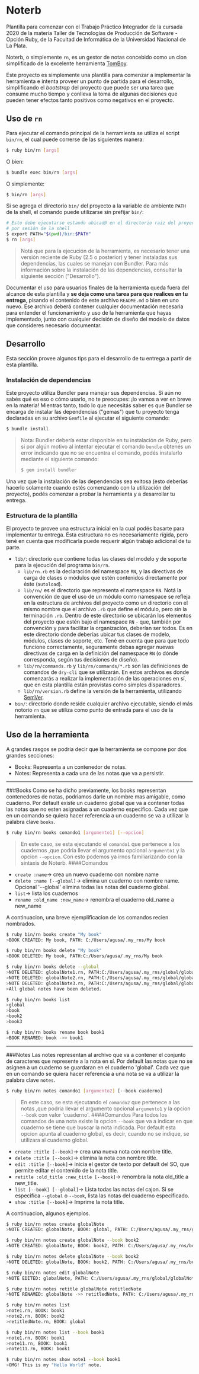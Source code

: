# Noterb

Plantilla para comenzar con el Trabajo Práctico Integrador de la cursada 2020 de la materia
Taller de Tecnologías de Producción de Software - Opción Ruby, de la Facultad de Informática
de la Universidad Nacional de La Plata.

Noterb, o simplemente `rn`, es un gestor de notas concebido como un clon simplificado
de la excelente herramienta [TomBoy](https://wiki.gnome.org/Apps/Tomboy).

Este proyecto es simplemente una plantilla para comenzar a implementar la herramienta e
intenta proveer un punto de partida para el desarrollo, simplificando el _bootstrap_ del
proyecto que puede ser una tarea que consume mucho tiempo y conlleva la toma de algunas
decisiones que pueden tener efectos tanto positivos como negativos en el proyecto.

## Uso de `rn`

Para ejecutar el comando principal de la herramienta se utiliza el script `bin/rn`, el cual
puede correrse de las siguientes manera:

```bash
$ ruby bin/rn [args]
```

O bien:

```bash
$ bundle exec bin/rn [args]
```

O simplemente:

```bash
$ bin/rn [args]
```

Si se agrega el directorio `bin/` del proyecto a la variable de ambiente `PATH` de la shell,
el comando puede utilizarse sin prefijar `bin/`:

```bash
# Esto debe ejecutarse estando ubicad@ en el directorio raiz del proyecto, una única vez
# por sesión de la shell
$ export PATH="$(pwd)/bin:$PATH"
$ rn [args]
```

> Notá que para la ejecución de la herramienta, es necesario tener una versión reciente de
> Ruby (2.5 o posterior) y tener instaladas sus dependencias, las cuales se manejan con
> Bundler. Para más información sobre la instalación de las dependencias, consultar la
> siguiente sección ("Desarrollo").

Documentar el uso para usuarios finales de la herramienta queda fuera del alcance de esta
plantilla y **se deja como una tarea para que realices en tu entrega**, pisando el contenido
de este archivo `README.md` o bien en uno nuevo. Ese archivo deberá contener cualquier
documentación necesaria para entender el funcionamiento y uso de la herramienta que hayas
implementado, junto con cualquier decisión de diseño del modelo de datos que consideres
necesario documentar.

## Desarrollo

Esta sección provee algunos tips para el desarrollo de tu entrega a partir de esta
plantilla.

### Instalación de dependencias

Este proyecto utiliza Bundler para manejar sus dependencias. Si aún no sabés qué es eso
o cómo usarlo, no te preocupes: ¡lo vamos a ver en breve en la materia! Mientras tanto,
todo lo que necesitás saber es que Bundler se encarga de instalar las dependencias ("gemas")
que tu proyecto tenga declaradas en su archivo `Gemfile` al ejecutar el siguiente comando:

```bash
$ bundle install
```

> Nota: Bundler debería estar disponible en tu instalación de Ruby, pero si por algún
> motivo al intentar ejecutar el comando `bundle` obtenés un error indicando que no se
> encuentra el comando, podés instalarlo mediante el siguiente comando:
>
> ```bash
> $ gem install bundler
> ```

Una vez que la instalación de las dependencias sea exitosa (esto deberías hacerlo solamente
cuando estés comenzando con la utilización del proyecto), podés comenzar a probar la
herramienta y a desarrollar tu entrega.

### Estructura de la plantilla

El proyecto te provee una estructura inicial en la cual podés basarte para implementar tu
entrega. Esta estructura no es necesariamente rígida, pero tené en cuenta que modificarla
puede requerir algún trabajo adicional de tu parte.

* `lib/`: directorio que contiene todas las clases del modelo y de soporte para la ejecución
  del programa `bin/rn`.
  * `lib/rn.rb` es la declaración del namespace `RN`, y las directivas de carga de clases
    o módulos que estén contenidos directamente por éste (`autoload`).
  * `lib/rn/` es el directorio que representa el namespace `RN`. Notá la convención de que
    el uso de un módulo como namespace se refleja en la estructura de archivos del proyecto
    como un directorio con el mismo nombre que el archivo `.rb` que define el módulo, pero
    sin la terminación `.rb`. Dentro de este directorio se ubicarán los elementos del
    proyecto que estén bajo el namespace `RN` - que, también por convención y para facilitar
    la organización, deberían ser todos. Es en este directorio donde deberías ubicar tus
    clases de modelo, módulos, clases de soporte, etc. Tené en cuenta que para que todo
    funcione correctamente, seguramente debas agregar nuevas directivas de carga en la
    definición del namespace `RN` (o dónde corresponda, según tus decisiones de diseño).
  * `lib/rn/commands.rb` y `lib/rn/commands/*.rb` son las definiciones de comandos de
    `dry-cli` que se utilizarán. En estos archivos es donde comenzarás a realizar la
    implementación de las operaciones en sí, que en esta plantilla están provistas como
    simples disparadores.
  * `lib/rn/version.rb` define la versión de la herramienta, utilizando [SemVer](https://semver.org/lang/es/).
* `bin/`: directorio donde reside cualquier archivo ejecutable, siendo el más notorio `rn`
  que se utiliza como punto de entrada para el uso de la herramienta.

## Uso de la herramienta
A grandes rasgos se podria decir que la herramienta se compone por dos grandes secciones:
   * Books: Representa a un contenedor de notas. 
   * Notes: Representa a cada una de las notas que va a persistir.
---
###Books 
Como se ha dicho previamente, los books representan contenedores de notas, podriamos darle un
 nombre mas amigable, como cuaderno. 
 Por default existe un cuaderno global que va a contener todas las notas que no esten asignadas
 a un cuaderno especifico.
Cada vez que en un comando se quiera hacer referencia a un cuaderno se va a utilizar la palabra
clave `books`. 
```bash
$ ruby bin/rn books comando1 [argumento1] [--opcion]
```
>En este caso, se esta ejecutando el `comando1` que pertenece a los cuadernos
>,que podria llevar el argumento opcional `argumento1` y la opcion `--opcion`.
>Con esto podemos ya irnos familiarizando con la sintaxis de Noterb.
####Comandos
   * `create :name`-> crea un nuevo cuaderno con nombre name
   * `delete :name [--global]`-> elimina un cuaderno con nombre name. Opcional '--global'
    elimina todas las notas del cuaderno global.
   * `list`-> lista los cuadernos
   * `rename :old_name :new_name`-> renombra el cuaderno old_name a new_name

A continuacion, una breve ejemplificacion de los comandos recien nombrados.
```bash
$ ruby bin/rn books create "My book"
>BOOK CREATED: My book, PATH: C:/Users/agusa/.my_rns/My book

$ ruby bin/rn books delete "My book"
>BOOK DELETED: My book, PATH:C:/Users/agusa/.my_rns/My book

$ ruby bin/rn books delete --global
>NOTE DELETED: globalNote1.rn, PATH:C:/Users/agusa/.my_rns/global/globalNote1.rn
>NOTE DELETED: globalNote2.rn, PATH:C:/Users/agusa/.my_rns/global/globalNote2.rn
>NOTE DELETED: globalNote3.rn, PATH:C:/Users/agusa/.my_rns/global/globalNote3.rn
>All global notes have been deleted.

$ ruby bin/rn books list
>global
>book
>book2
>book3

$ ruby bin/rn books rename book book1
>BOOK RENAMED: book ->> book1
```
---
###Notes 
Las notes representan al archivo que va a contener el conjunto de caracteres que represente a la
nota en sí.
 Por default las notas que no se asignen a un cuaderno se guardaran en el cuaderno 'global'.
Cada vez que en un comando se quiera hacer referencia a una nota se va a utilizar la palabra
clave `notes`. 
```bash
$ ruby bin/rn notes comando1 [argumento2] [--book cuaderno]
```
>En este caso, se esta ejecutando el `comando2` que pertenece a las notas
>,que podria llevar el argumento opcional `argumento1` y la opcion `--book` con
>valor 'cuaderno'.
####Comandos
Para todos los comandos de una nota existe la opcion `--book` que va a indicar en que cuaderno 
se tiene que buscar la nota indicada. Por default esta opcion apunta al cuaderno global, es decir,
cuando no se indique, se utilizara al cuaderno global.
   * `create :title [--book]`-> crea una nueva nota con nombre title.
   * `delete :title [--book]`-> elimina la nota con nombre title.
   * `edit :title [--book]`-> inicia el gestor de texto por default del SO, que permite
   editar el contenido de la nota title.
   * `retitle :old_title :new_title [--book]`-> renombra la nota old_title a new_title.
   * `list [--book] [--global]`-> Lista todas las notas del cajon. Si se especifica `--global` o
   `--book`, lista las notas del cuaderno especificado.
   * `show :title [--book]`-> Imprime la nota title.

A continuacion, algunos ejemplos.
```bash
$ ruby bin/rn notes create globalNote
>NOTE CREATED: globalNote, BOOK: global, PATH: C:/Users/agusa/.my_rns/global/globalNote.rn

$ ruby bin/rn notes create globalNote --book book2
>NOTE CREATED: globalNote, BOOK: book2, PATH: C:/Users/agusa/.my_rns/book2/globalNote.rn

$ ruby bin/rn notes delete globalNote --book book2
>NOTE DELETED: globalNote, BOOK: book2, PATH: C:/Users/agusa/.my_rns/book2/globalNote.rn

$ ruby bin/rn notes edit globalNote
>NOTE EDITED: globalNote, PATH: C:/Users/agusa/.my_rns/global/globalNote.rn

$ ruby bin/rn notes retitle globalNote retitledNote
>NOTE RENAMED: globalNote ->> retitledNote, PATH: C:/Users/agusa/.my_rns/global/retitledNote.rn

$ ruby bin/rn notes list
>note1.rn, BOOK: book1
>note2.rn, BOOK: book2
>retitledNote.rn, BOOK: global

$ ruby bin/rn notes list --book book1
>note1.rn, BOOK: book1
>note11.rn, BOOK: book1
>note111.rn, BOOK: book1

$ ruby bin/rn notes show note1 --book book1
>OMG! This is my "Hello World" note.
```
